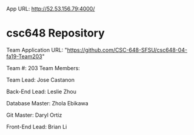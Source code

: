 App URL: http://52.53.156.79:4000/

# csc648 Repository

Team Application URL: "https://github.com/CSC-648-SFSU/csc648-04-fa19-Team203"

Team #: 203
Team Members:

Team Lead: Jose Castanon

Back-End Lead: Leslie Zhou

Database Master: Zhola Ebikawa

Git Master: Daryl Ortiz

Front-End Lead: Brian Li
